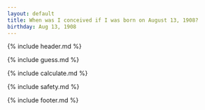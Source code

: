 ```yaml
---
layout: default
title: When was I conceived if I was born on August 13, 1908?
birthday: Aug 13, 1908
---
```


{% include header.md %}

{% include guess.md %}

{% include calculate.md %}

{% include safety.md %}

{% include footer.md %}



